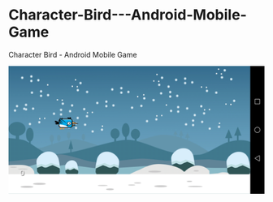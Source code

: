 # Character-Bird---Android-Mobile-Game
Character Bird - Android Mobile Game 


![GameScreen](https://github.com/Esenbahar/Character-Bird---Android-Mobile-Game/blob/master/Screenshot_20190306-232222.jpg)
